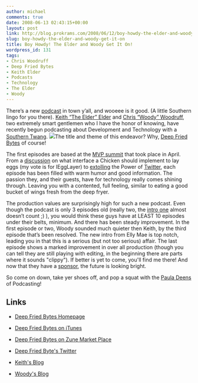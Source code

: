```yaml
---
author: michael
comments: true
date: 2008-06-13 02:43:15+00:00
layout: post
link: http://blog.prokrams.com/2008/06/12/boy-howdy-the-elder-and-woody-get-it-on/
slug: boy-howdy-the-elder-and-woody-get-it-on
title: Boy Howdy! The Elder and Woody Get It On!
wordpress_id: 131
tags:
- Chris Woodruff
- Deep Fried Bytes
- Keith Elder
- Podcasts
- Technology
- The Elder
- Woody
---
```


There’s a new [podcast](http://deepfriedbytes.com/) in town y’all, and wooeee is it good. (A little Southern lingo for you there). [Keith “The Elder” Elder](http://keithelder.net/blog/) and [Chris “Woody” Woodruff](http://blog.cloudsocket.com/), two extremely smart gentlemen who I have the honor of knowing, have recently begun podcasting about Development and Technology with a [Southern Twang](http://en.wikipedia.org/wiki/Southern_American_English). [![](http://images.foodnetwork.com/webfood/images/tv/paulashomecooking/videos/paula_image.jpg)](http://images.foodnetwork.com/webfood/images/tv/paulashomecooking/videos/paula_image.jpg)The title and theme of this endeavor? Why, [Deep Fried Bytes](http://deepfriedbytes.com/) of course!

 

The first episodes are based at the [MVP summit](https://www.mvpsummit2008.com/public/aboutthisevent.aspx) that took place in April. From a [discussion](http://deepfriedbytes.com/podcast/episode-2-interview-war-stories/) on what interface a Chicken should implement to lay eggs (my vote is for IEggLayer) to [extolling](http://deepfriedbytes.com/podcast/episode-3-twitter-war-stories/) the Power of [Twitter](http://www.twitter.com), each episode has been filled with warm humor and good information. The passion they, and their guests, have for technology really comes shining through. Leaving you with a contented, full feeling, similar to eating a good bucket of wings fresh from the deep fryer.

 

The production values are surprisingly high for such a new podcast. Even though the podcast is only 3 episodes old (really two, the [intro one](http://deepfriedbytes.com/podcast/episode-1-introducing-deep-fried-bytes/) almost doesn’t count ;) ), you would think these guys have at LEAST 10 episodes under their belts, minimum. And there has been steady improvement. In the first episode or two, Woody sounded much quieter then Keith, by the third episode that’s been resolved. The new intro from Elly Mae is top notch, leading you in that this is a serious (but not too serious) affair. The last episode shows a marked improvement in over all production (though you can tell they are still playing with editing, in the beginning there are parts where it sounds "clippy"). If better is yet to come, you'll find me there! And now that they have a [sponsor](http://www.red-gate.com/products/ants_profiler/ahead_of_the_game_ebook1.htm?utm_source=dfb&utm_medium=box&utm_content=aheadgame-ebook1&utm_campaign=antsprofiler), the future is looking bright.

 

So come on down, take yer shoes off, and pop a squat with the [Paula Deens](http://www.youtube.com/watch?v=VC-Yc_qvr30) of Podcasting!

 

 

 

 

 

## Links

 

  
  * [Deep Fried Bytes Homepage](http://deepfriedbytes.com/)
   
  * [Deep Fried Bytes on iTunes](http://ax.phobos.apple.com.edgesuite.net/WebObjects/MZStore.woa/wa/browserRedirect?url=itms%253A%252F%252Fax.phobos.apple.com.edgesuite.net%252FWebObjects%252FMZStore.woa%252Fwa%252FviewPodcast%253Fid%253D281776316)
   
  * [Deep Fried Bytes on Zune Market Place](http://social.zune.net/my/ContentRedirect.ashx?mtype=Podcast&mid=9a86997e-3762-40bd-bcf5-0ecb9e2a32b8)
   
  * [Deep Fried Byte's Twitter](http://www.twitter.com/deepfriedbytes)
   
  * [Keith's Blog](http://keithelder.net/blog/)
   
  * [Woody's Blog](http://blog.cloudsocket.com/)
